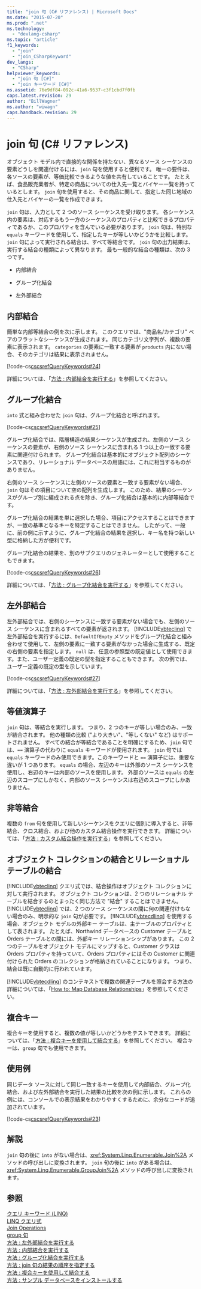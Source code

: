 ```yaml
---
title: "join 句 (C# リファレンス) | Microsoft Docs"
ms.date: "2015-07-20"
ms.prod: ".net"
ms.technology: 
  - "devlang-csharp"
ms.topic: "article"
f1_keywords: 
  - "join"
  - "join_CSharpKeyword"
dev_langs: 
  - "CSharp"
helpviewer_keywords: 
  - "join 句 [C#]"
  - "join キーワード [C#]"
ms.assetid: 76e9df84-092c-41a6-9537-c3f1cbd7f0fb
caps.latest.revision: 29
author: "BillWagner"
ms.author: "wiwagn"
caps.handback.revision: 29
---
```

# join 句 (C# リファレンス)
オブジェクト モデル内で直接的な関係を持たない、異なるソース シーケンスの要素どうしを関連付けるには、`join` 句を使用すると便利です。  唯一の要件は、各ソースの要素が、等価比較できるような値を共有していることです。  たとえば、食品販売業者が、特定の商品についての仕入先一覧とバイヤー一覧を持っているとします。  `join` 句を使用すると、その商品に関して、指定した同じ地域の仕入先とバイヤーの一覧を作成できます。  
  
 `join` 句は、入力として 2 つのソース シーケンスを受け取ります。  各シーケンス内の要素は、対応するもう一方のシーケンスのプロパティと比較できるプロパティであるか、このプロパティを含んでいる必要があります。  `join` 句は、特別な `equals` キーワードを使用して、指定したキーが等しいかどうかを比較します。  `join` 句によって実行される結合は、すべて等結合です。  `join` 句の出力結果は、実行する結合の種類によって異なります。  最も一般的な結合の種類は、次の 3 つです。  
  
-   内部結合  
  
-   グループ化結合  
  
-   左外部結合  
  
## 内部結合  
 簡単な内部等結合の例を次に示します。  このクエリでは、"商品名\/カテゴリ" ペアのフラットなシーケンスが生成されます。  同じカテゴリ文字列が、複数の要素に表示されます。  `categories` の要素に一致する要素が `products` 内にない場合、そのカテゴリは結果に表示されません。  
  
 [!code-cs[cscsrefQueryKeywords#24](../../../csharp/language-reference/keywords/codesnippet/csharp/csquerykeywords/Join.cs#24)]  
  
 詳細については、「[方法 : 内部結合を実行する](../../../csharp/programming-guide/linq-query-expressions/how-to-perform-inner-joins.md)」を参照してください。  
  
## グループ化結合  
 `into` 式と組み合わせた `join` 句は、グループ化結合と呼ばれます。  
  
 [!code-cs[cscsrefQueryKeywords#25](../../../csharp/language-reference/keywords/codesnippet/csharp/csquerykeywords/Join.cs#25)]  
  
 グループ化結合では、階層構造の結果シーケンスが生成され、左側のソース シーケンスの要素が、右側のソース シーケンスに含まれる 1 つ以上の一致する要素に関連付けられます。  グループ化結合は基本的にオブジェクト配列のシーケンスであり、リレーショナル データベースの用語には、これに相当するものがありません。  
  
 右側のソース シーケンスに左側のソースの要素と一致する要素がない場合、`join` 句はその項目について空の配列を生成します。  このため、結果のシーケンスがグループ別に編成される点を除き、グループ化結合は基本的に内部等結合です。  
  
 グループ化結合の結果を単に選択した場合、項目にアクセスすることはできますが、一致の基準となるキーを特定することはできません。  したがって、一般に、前の例に示すように、グループ化結合の結果を選択し、キー名を持つ新しい型に格納した方が便利です。  
  
 グループ化結合の結果を、別のサブクエリのジェネレーターとして使用することもできます。  
  
 [!code-cs[cscsrefQueryKeywords#26](../../../csharp/language-reference/keywords/codesnippet/csharp/csquerykeywords/Join.cs#26)]  
  
 詳細については、「[方法 : グループ化結合を実行する](../../../csharp/programming-guide/linq-query-expressions/how-to-perform-grouped-joins.md)」を参照してください。  
  
## 左外部結合  
 左外部結合では、右側のシーケンスに一致する要素がない場合でも、左側のソース シーケンスに含まれるすべての要素が返されます。  [!INCLUDE[vbteclinq](../../../csharp/includes/vbteclinq-md.md)] で左外部結合を実行するには、`DefaultIfEmpty` メソッドをグループ化結合と組み合わせて使用して、左側の要素に一致する要素がなかった場合に生成する、既定の右側の要素を指定します。  `null` は、任意の参照型の既定値として使用できます。また、ユーザー定義の既定の型を指定することもできます。  次の例では、ユーザー定義の既定の型を示しています。  
  
 [!code-cs[cscsrefQueryKeywords#27](../../../csharp/language-reference/keywords/codesnippet/csharp/csquerykeywords/Join.cs#27)]  
  
 詳細については、「[方法 : 左外部結合を実行する](../../../csharp/programming-guide/linq-query-expressions/how-to-perform-left-outer-joins.md)」を参照してください。  
  
## 等値演算子  
 `join` 句は、等結合を実行します。  つまり、2 つのキーが等しい場合のみ、一致が結合されます。  他の種類の比較 \("より大きい"、"等しくない" など\) はサポートされません。  すべての結合が等結合であることを明確にするため、`join` 句では、`==` 演算子の代わりに `equals` キーワードが使用されます。  `join` 句では `equals` キーワードのみ使用できます。このキーワードと `==` 演算子には、重要な違いが 1 つあります。  `equals` の場合、左辺のキーは外部のソース シーケンスを使用し、右辺のキーは内部のソースを使用します。  外部のソースは `equals` の左辺のスコープにしかなく、内部のソース シーケンスは右辺のスコープにしかありません。  
  
## 非等結合  
 複数の `from` 句を使用して新しいシーケンスをクエリに個別に導入すると、非等結合、クロス結合、および他のカスタム結合操作を実行できます。  詳細については、「[方法 : カスタム結合操作を実行する](../../../csharp/programming-guide/linq-query-expressions/how-to-perform-custom-join-operations.md)」を参照してください。  
  
## オブジェクト コレクションの結合とリレーショナル テーブルの結合  
 [!INCLUDE[vbteclinq](../../../csharp/includes/vbteclinq-md.md)] クエリ式では、結合操作はオブジェクト コレクションに対して実行されます。  オブジェクト コレクションは、2 つのリレーショナル テーブルを結合するのとまったく同じ方法で "結合" することはできません。  [!INCLUDE[vbteclinq](../../../csharp/includes/vbteclinq-md.md)] では、2 つのソース シーケンスの間に何の関連付けもない場合のみ、明示的な `join` 句が必要です。  [!INCLUDE[vbtecdlinq](../../../csharp/includes/vbtecdlinq-md.md)] を使用する場合、オブジェクト モデルの外部キー テーブルは、主テーブルのプロパティとして表されます。  たとえば、Northwind データベースの Customer テーブルと Orders テーブルとの間には、外部キー リレーションシップがあります。  この 2 つのテーブルをオブジェクト モデルにマップすると、Customer クラスは Orders プロパティを持っていて、Orders プロパティにはその Customer に関連付けられた Orders のコレクションが格納されていることになります。  つまり、結合は既に自動的に行われています。  
  
 [!INCLUDE[vbtecdlinq](../../../csharp/includes/vbtecdlinq-md.md)] のコンテキストで複数の関連テーブルを照会する方法の詳細については、「[How to: Map Database Relationships](../Topic/How%20to:%20Map%20Database%20Relationships.md)」を参照してください。  
  
## 複合キー  
 複合キーを使用すると、複数の値が等しいかどうかをテストできます。  詳細については、「[方法 : 複合キーを使用して結合する](../../../csharp/programming-guide/linq-query-expressions/how-to-join-by-using-composite-keys.md)」を参照してください。  複合キーは、`group` 句でも使用できます。  
  
## 使用例  
 同じデータ ソースに対して同じ一致するキーを使用して内部結合、グループ化結合、および左外部結合を実行した結果の比較を次の例に示します。  これらの例には、コンソールでの表示結果をわかりやすくするために、余分なコードが追加されています。  
  
 [!code-cs[cscsrefQueryKeywords#23](../../../csharp/language-reference/keywords/codesnippet/csharp/csquerykeywords/Join.cs#23)]  
  
## 解説  
 `join` 句の後に `into` がない場合は、<xref:System.Linq.Enumerable.Join%2A> メソッドの呼び出しに変換されます。  `join` 句の後に `into` がある場合は、<xref:System.Linq.Enumerable.GroupJoin%2A> メソッドの呼び出しに変換されます。  
  
## 参照  
 [クエリ キーワード \(LINQ\)](../../../csharp/language-reference/keywords/query-keywords.md)   
 [LINQ クエリ式](../../../csharp/programming-guide/linq-query-expressions/index.md)   
 [Join Operations](../../../visual-basic/programming-guide/concepts/linq/join-operations.md)   
 [group 句](../../../csharp/language-reference/keywords/group-clause.md)   
 [方法 : 左外部結合を実行する](../../../csharp/programming-guide/linq-query-expressions/how-to-perform-left-outer-joins.md)   
 [方法 : 内部結合を実行する](../../../csharp/programming-guide/linq-query-expressions/how-to-perform-inner-joins.md)   
 [方法 : グループ化結合を実行する](../../../csharp/programming-guide/linq-query-expressions/how-to-perform-grouped-joins.md)   
 [方法 : join 句の結果の順序を指定する](../../../csharp/programming-guide/linq-query-expressions/how-to-order-the-results-of-a-join-clause.md)   
 [方法 : 複合キーを使用して結合する](../../../csharp/programming-guide/linq-query-expressions/how-to-join-by-using-composite-keys.md)   
 [方法 : サンプル データベースをインストールする](../Topic/How%20to:%20Install%20Sample%20Databases.md)